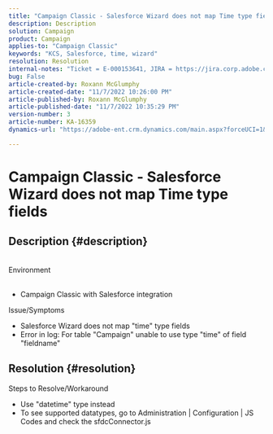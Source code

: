 ```yaml
---
title: "Campaign Classic - Salesforce Wizard does not map Time type fields"
description: Description
solution: Campaign
product: Campaign
applies-to: "Campaign Classic"
keywords: "KCS, Salesforce, time, wizard"
resolution: Resolution
internal-notes: "Ticket = E-000153641, JIRA = https://jira.corp.adobe.com/browse/NEO-27340"
bug: False
article-created-by: Roxann McGlumphy
article-created-date: "11/7/2022 10:26:00 PM"
article-published-by: Roxann McGlumphy
article-published-date: "11/7/2022 10:35:29 PM"
version-number: 3
article-number: KA-16359
dynamics-url: "https://adobe-ent.crm.dynamics.com/main.aspx?forceUCI=1&pagetype=entityrecord&etn=knowledgearticle&id=a7e62e27-eb5e-ed11-9561-6045bd006704"

---
```

# Campaign Classic - Salesforce Wizard does not map Time type fields

## Description {#description}

<br>Environment<br><br>
- Campaign Classic with Salesforce integration

Issue/Symptoms
- Salesforce Wizard does not map "time" type fields
- Error in log: For table "Campaign" unable to use type "time" of field "fieldname"



## Resolution {#resolution}

Steps to Resolve/Workaround
- Use "datetime" type instead
- To see supported datatypes, go to Administration | Configuration | JS Codes and check the sfdcConnector.js





